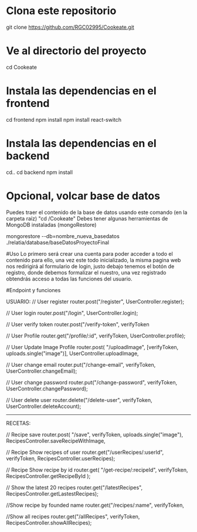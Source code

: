 # Clona este repositorio

git clone https://github.com/RGC02995/Cookeate.git

# Ve al directorio del proyecto

cd Cookeate

# Instala las dependencias en el frontend

cd frontend
npm install
npm install react-switch

# Instala las dependencias en el backend

cd..
cd backend
npm install

# Opcional, volcar base de datos
Puedes traer el contenido de la base de datos usando este comando (en la carpeta raíz) "cd /Cookeate"
Debes tener algunas herramientas de MongoDB instaladas (mongoRestore)

mongorestore --db=nombre_nueva_basedatos ./relatia/database/baseDatosProyectoFinal

#Uso
Lo primero será crear una cuenta para poder acceder a todo el contenido para ello, una vez este todo inicializado, la misma pagina web nos redirigirá al formulario de login, justo debajo tenemos el botón de registro, donde debemos formalizar el nuestro, una vez registrado obtendrás acceso a todas las funciones del usuario.

#Endpoint y funciones

USUARIO:
// User register
router.post("/register", UserController.register);

// User login
router.post("/login", UserController.login);

// User verify token
router.post("/verify-token", verifyToken

// User Profile
router.get("/profile/:id", verifyToken, UserController.profile);

// User Update Image Profile
router.post(
  "/uploadImage",
  [verifyToken, uploads.single("image")],
  UserController.uploadImage,

// User change email
router.put("/change-email", verifyToken, UserController.changeEmail);

// User change password
router.put("/change-password", verifyToken, UserController.changePassword);

// User delete user
router.delete("/delete-user", verifyToken, UserController.deleteAccount);

----------------------------------------------------------------------------------------------------------
RECETAS:

// Recipe save 
router.post(
  "/save",
  verifyToken,
  uploads.single("image"),
  RecipesController.saveRecipeWithImage,

// Recipe Show recipes of user
router.get("/userRecipes/:userId", verifyToken, RecipesController.userRecipes);

// Recipe Show recipe by id
router.get(
  "/get-recipe/:recipeId",
  verifyToken,
  RecipesController.getRecipeById
);

// Show the latest 20 recipes
router.get("/latestRecipes", RecipesController.getLastestRecipes);

//Show recipe by founded name
router.get("/recipes/:name", verifyToken,

//Show all recipes
router.get("/allRecipes", verifyToken, RecipesController.showAllRecipes);




